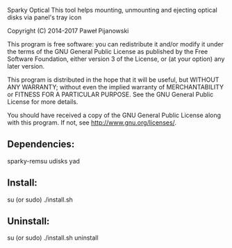 Sparky Optical
This tool helps mounting, unmounting and ejecting optical disks via panel's tray icon

Copyright (C) 2014-2017 Paweł Pijanowski

This program is free software: you can redistribute it and/or modify
it under the terms of the GNU General Public License as published by
the Free Software Foundation, either version 3 of the License, or
(at your option) any later version.

This program is distributed in the hope that it will be useful,
but WITHOUT ANY WARRANTY; without even the implied warranty of
MERCHANTABILITY or FITNESS FOR A PARTICULAR PURPOSE.  See the
GNU General Public License for more details.

You should have received a copy of the GNU General Public License
along with this program.  If not, see <http://www.gnu.org/licenses/>.

Dependencies:
-------------
sparky-remsu
udisks
yad

Install:
-------------
su (or sudo) 
./install.sh

Uninstall:
-------------
su (or sudo)
./install.sh uninstall
